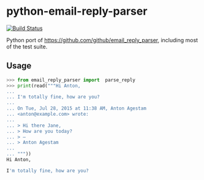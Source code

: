 # python-email-reply-parser

[![Build Status](https://travis-ci.org/antonagestam/python-email-reply-parser.svg?branch=master)](https://travis-ci.org/antonagestam/python-email-reply-parser)

Python port of https://github.com/github/email_reply_parser, including most of the test suite.

## Usage

``` python
>>> from email_reply_parser import  parse_reply
>>> print(read("""Hi Anton,
...
... I'm totally fine, how are you?
...
... On Tue, Jul 28, 2015 at 11:38 AM, Anton Agestam
... <anton@example.com> wrote:
...
... > Hi there Jane,
... > How are you today?
... > —
... > Anton Agestam
...
... """))
Hi Anton,

I'm totally fine, how are you?

```
